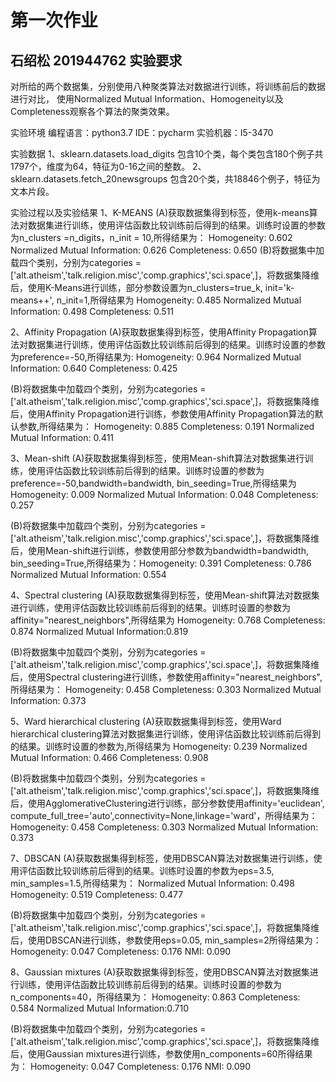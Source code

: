 第一次作业
======
石绍松 201944762
实验要求
--------

对所给的两个数据集，分别使用八种聚类算法对数据进行训练，将训练前后的数据进行对比，
使用Normalized Mutual Information、Homogeneity以及Completeness观察各个算法的聚类效果。

实验环境
编程语言：python3.7
IDE：pycharm
实验机器：I5-3470

实验数据
1、sklearn.datasets.load_digits 包含10个类，每个类包含180个例子共1797个，维度为64，特征为0-16之间的整数。
2、sklearn.datasets.fetch_20newsgroups 包含20个类，共18846个例子，特征为文本片段。

实验过程以及实验结果
1、K-MEANS
(A)获取数据集得到标签，使用k-means算法对数据集进行训练，使用评估函数比较训练前后得到的结果。训练时设置的参数为n_clusters =n_digits，n_init = 10,所得结果为：
Homogeneity: 0.602
Normalized Mutual Information: 0.626
Completeness: 0.650
(B)将数据集中加载四个类别，分别为categories = ['alt.atheism','talk.religion.misc','comp.graphics','sci.space',]，将数据集降维后，使用K-Means进行训练，部分参数设置为n_clusters=true_k, init='k-means++', n_init=1,所得结果为
Homogeneity: 0.485
Normalized Mutual Information: 0.498
Completeness: 0.511

2、Affinity Propagation
(A)获取数据集得到标签，使用Affinity Propagation算法对数据集进行训练，使用评估函数比较训练前后得到的结果。训练时设置的参数为preference=-50,所得结果为:
Homogeneity: 0.964
Normalized Mutual Information: 0.640
Completeness: 0.425

(B)将数据集中加载四个类别，分别为categories = ['alt.atheism','talk.religion.misc','comp.graphics','sci.space',]，将数据集降维后，使用Affinity Propagation进行训练，参数使用Affinity Propagation算法的默认参数,所得结果为：
Homogeneity: 0.885
Completeness: 0.191
Normalized Mutual Information: 0.411

3、Mean-shift
(A)获取数据集得到标签，使用Mean-shift算法对数据集进行训练，使用评估函数比较训练前后得到的结果。训练时设置的参数为preference=-50,bandwidth=bandwidth, bin_seeding=True,所得结果为
Homogeneity: 0.009
Normalized Mutual Information: 0.048
Completeness: 0.257

(B)将数据集中加载四个类别，分别为categories = ['alt.atheism','talk.religion.misc','comp.graphics','sci.space',]，将数据集降维后，使用Mean-shift进行训练，参数使用部分参数为bandwidth=bandwidth, bin_seeding=True,所得结果为：Homogeneity: 0.391
Completeness: 0.786
Normalized Mutual Information: 0.554

4、Spectral clustering
(A)获取数据集得到标签，使用Mean-shift算法对数据集进行训练，使用评估函数比较训练前后得到的结果。训练时设置的参数为affinity="nearest_neighbors",所得结果为
Homogeneity: 0.768
Completeness: 0.874
Normalized Mutual Information:0.819

(B)将数据集中加载四个类别，分别为categories = ['alt.atheism','talk.religion.misc','comp.graphics','sci.space',]，将数据集降维后，使用Spectral clustering进行训练，参数使用affinity="nearest_neighbors",所得结果为：
Homogeneity: 0.458
Completeness: 0.303
Normalized Mutual Information: 0.373

5、Ward hierarchical clustering
(A)获取数据集得到标签，使用Ward hierarchical clustering算法对数据集进行训练，使用评估函数比较训练前后得到的结果。训练时设置的参数为,所得结果为
Homogeneity: 0.239
Normalized Mutual Information: 0.466
Completeness: 0.908

(B)将数据集中加载四个类别，分别为categories = ['alt.atheism','talk.religion.misc','comp.graphics','sci.space',]，将数据集降维后，使用AgglomerativeClustering进行训练，部分参数使用affinity='euclidean', compute_full_tree='auto',connectivity=None,linkage='ward'，所得结果为：
Homogeneity: 0.458
Completeness: 0.303
Normalized Mutual Information: 0.373

7、DBSCAN
(A)获取数据集得到标签，使用DBSCAN算法对数据集进行训练，使用评估函数比较训练前后得到的结果。训练时设置的参数为eps=3.5, min_samples=1.5,所得结果为：
Normalized Mutual Information: 0.498
Homogeneity: 0.519
Completeness: 0.477

(B)将数据集中加载四个类别，分别为categories = ['alt.atheism','talk.religion.misc','comp.graphics','sci.space',]，将数据集降维后，使用DBSCAN进行训练，参数使用eps=0.05, min_samples=2所得结果为：
Homogeneity: 0.047
Completeness: 0.176
NMI: 0.090

8、Gaussian mixtures
(A)获取数据集得到标签，使用DBSCAN算法对数据集进行训练，使用评估函数比较训练前后得到的结果。训练时设置的参数为n_components=40，所得结果为：
Homogeneity: 0.863
Completeness: 0.584
Normalized Mutual Information:0.710

(B)将数据集中加载四个类别，分别为categories = ['alt.atheism','talk.religion.misc','comp.graphics','sci.space',]，将数据集降维后，使用Gaussian mixtures进行训练，参数使用n_components=60所得结果为：
Homogeneity: 0.047
Completeness: 0.176
NMI: 0.090
